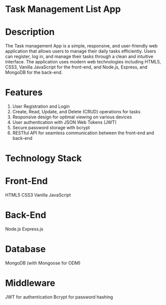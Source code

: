 # Task Management List App

# Description
The Task management App is a simple, responsive, and user-friendly web application that allows users to manage their daily tasks efficiently. Users can register, log in, and manage their tasks through a clean and intuitive interface. The application uses modern web technologies including HTML5, CSS3, Vanilla JavaScript for the front-end, and Node.js, Express, and MongoDB for the back-end.

# Features
1. User Registration and Login
2. Create, Read, Update, and Delete (CRUD) operations for tasks
3. Responsive design for optimal viewing on various devices
4. User authentication with JSON Web Tokens (JWT)
5. Secure password storage with bcrypt
6. RESTful API for seamless communication between the front-end and back-end

# Technology Stack
# Front-End
HTML5
CSS3
Vanilla JavaScript

# Back-End
Node.js
Express.js

# Database
MongoDB (with Mongoose for ODM)

# Middleware
JWT for authentication
Bcrypt for password hashing